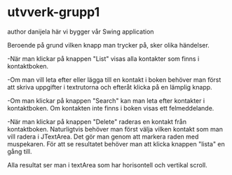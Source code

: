 # utvverk-grupp1


author danijela 
 här vi bygger vår Swing application
 
 
  Beroende på grund vilken knapp man trycker på, sker olika händelser.
 
 -När man klickar på knappen "List" visas alla kontakter som finns i kontaktboken.
 
 -Om man vill leta efter eller lägga till en kontakt i boken behöver man först att
 skriva uppgifter i textrutorna och efteråt klicka på en lämplig knapp.
 
 -Om man klickar på knappen "Search" kan man leta efter kontakter i kontaktboken. 
 Om kontakten inte finns i boken visas ett felmeddelande.
 
-När man klickar på knappen "Delete" raderas en kontakt från kontaktboken. Naturligtvis behöver man först 
 välja vilken kontakt som man vill radera i JTextArea. Det gör man genom att markera raden med muspekaren.
 För att se resultatet behöver man att klicka knappen "lista" en gång till.
 
 Alla resultat ser man i textArea som har horisontell och vertikal scroll.
 